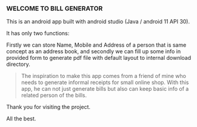 ### WELCOME TO BILL GENERATOR

This is an android app built with android studio (Java / android 11 API 30).

It has only two functions: 

Firstly we can store Name, Mobile and Address of a person that is same concept as an address book, and 
secondly we can fill up some info in provided form to generate pdf file with default layout to internal download directory.

> The inspiration to make this app comes from a friend of mine who needs to generate informal receipts for small online shop.
With this app, he can not just generate bills but also can keep basic info of a related person of the bills.

Thank you for visiting the project.

All the best.
